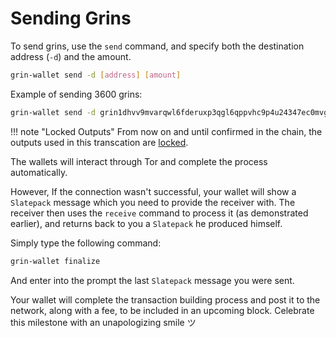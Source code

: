
# Sending Grins

To send grins, use the `send` command, and specify both the destination address (`-d`) and the amount.

```bash
grin-wallet send -d [address] [amount]
```

Example of sending 3600 grins:

```bash
grin-wallet send -d grin1dhvv9mvarqwl6fderuxp3qgl6qppvhc9p4u24347ec0mvgg6342q4w6x56 3600
```

!!! note "Locked Outputs"
    From now on and until confirmed in the chain, the outputs used in this transcation are [locked](TODO.LOCKED-OUTPUTS-TITLE).

The wallets will interact through Tor and complete the process automatically.

However, If the connection wasn't successful, your wallet will show a `Slatepack` message which you need to provide the receiver with. The receiver then uses the `receive` command to process it (as demonstrated earlier), and returns back to you a `Slatepack` he produced himself.

Simply type the following command:

```bash
grin-wallet finalize
```
And enter into the prompt the last `Slatepack` message you were sent.

Your wallet will complete the transaction building process and post it to the network, along with a fee, to be included in an upcoming block. Celebrate this milestone with an unapologizing smile ツ
